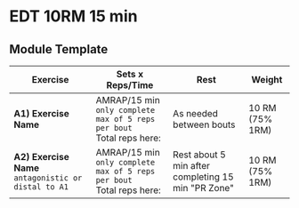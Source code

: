 # EDT 10RM 15 min

## Module Template

| Exercise                                             | Sets x Reps/Time                                                        | Rest                                               | Weight          |
| ---------------------------------------------------- | ----------------------------------------------------------------------- | -------------------------------------------------- | --------------- |
| **A1) Exercise Name**                                | AMRAP/15 min `only complete max of 5 reps per bout`<br>Total reps here: | As needed between bouts                            | 10 RM (75% 1RM) |
| **A2) Exercise Name** `antagonistic or distal to A1` | AMRAP/15 min `only complete max of 5 reps per bout`<br>Total reps here: | Rest about 5 min after completing 15 min "PR Zone" | 10 RM (75% 1RM) |
